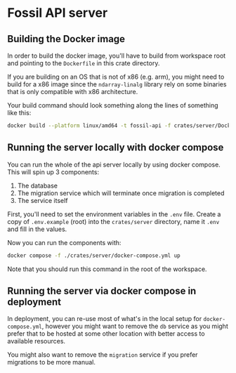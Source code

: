 # Fossil API server

## Building the Docker image

In order to build the docker image, you'll have to build from workspace root and pointing to the `Dockerfile` in this crate directory.

If you are building on an OS that is not of x86 (e.g. arm), you might need to build for a x86 image since the `ndarray-linalg` library rely on some binaries that is only compatible with x86 architecture.

Your build command should look something along the lines of something like this:

```bash
docker build --platform linux/amd64 -t fossil-api -f crates/server/Dockerfile . 
```

## Running the server locally with docker compose

You can run the whole of the api server locally by using docker compose. This will spin up 3 components:

1. The database
2. The migration service which will terminate once migration is completed
3. The service itself

First, you'll need to set the environment variables in the `.env` file. Create a copy of `.env.example` (root) into the `crates/server` directory, name it `.env` and fill in the values.

Now you can run the components with:

```bash
docker compose -f ./crates/server/docker-compose.yml up
```

Note that you should run this command in the root of the workspace.

## Running the server via docker compose in deployment

In deployment, you can re-use most of what's in the local setup for `docker-compose.yml`, however you might want to remove the `db` service as you might prefer that to be hosted at some other location with better access to available resources.

You might also want to remove the `migration` service if you prefer migrations to be more manual.